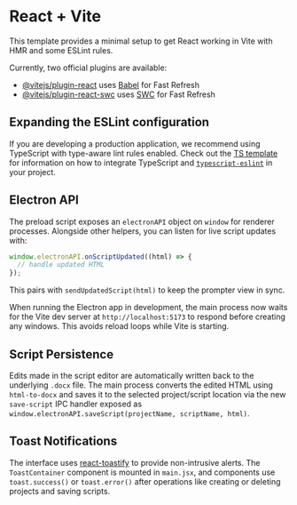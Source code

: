 # React + Vite

This template provides a minimal setup to get React working in Vite with HMR and some ESLint rules.

Currently, two official plugins are available:

- [@vitejs/plugin-react](https://github.com/vitejs/vite-plugin-react/blob/main/packages/plugin-react) uses [Babel](https://babeljs.io/) for Fast Refresh
- [@vitejs/plugin-react-swc](https://github.com/vitejs/vite-plugin-react/blob/main/packages/plugin-react-swc) uses [SWC](https://swc.rs/) for Fast Refresh

## Expanding the ESLint configuration

If you are developing a production application, we recommend using TypeScript with type-aware lint rules enabled. Check out the [TS template](https://github.com/vitejs/vite/tree/main/packages/create-vite/template-react-ts) for information on how to integrate TypeScript and [`typescript-eslint`](https://typescript-eslint.io) in your project.

## Electron API

The preload script exposes an `electronAPI` object on `window` for renderer processes. Alongside other helpers, you can listen for live script updates with:

```javascript
window.electronAPI.onScriptUpdated((html) => {
  // handle updated HTML
});
```

This pairs with `sendUpdatedScript(html)` to keep the prompter view in sync.

When running the Electron app in development, the main process now waits for the
Vite dev server at `http://localhost:5173` to respond before creating any
windows. This avoids reload loops while Vite is starting.

## Script Persistence

Edits made in the script editor are automatically written back to the underlying
`.docx` file. The main process converts the edited HTML using
`html-to-docx` and saves it to the selected project/script location via the new
`save-script` IPC handler exposed as
`window.electronAPI.saveScript(projectName, scriptName, html)`.

## Toast Notifications

The interface uses [react-toastify](https://github.com/fkhadra/react-toastify) to
provide non-intrusive alerts. The `ToastContainer` component is mounted in
`main.jsx`, and components use `toast.success()` or `toast.error()` after
operations like creating or deleting projects and saving scripts.

